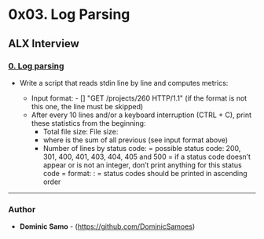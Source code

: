 # 0x03. Log Parsing

## ALX Interview

### [0. Log parsing](./0-stats.py)

* Write a script that reads stdin line by line and computes metrics:

	- Input format: <IP Address> - [<date>] "GET /projects/260 HTTP/1.1" <status code> <file size> (if the format is not this one, the line must be skipped)
	- After every 10 lines and/or a keyboard interruption (CTRL + C), print these statistics from the beginning:
		+ Total file size: File size: <total size>
		+ where <total size> is the sum of all previous <file size> (see input format above)
		+ Number of lines by status code:
			= possible status code: 200, 301, 400, 401, 403, 404, 405 and 500
			= if a status code doesn’t appear or is not an integer, don’t print anything for this status code
			= format: <status code>: <number>
			= status codes should be printed in ascending order

---

### Author
* **Dominic Samo** - (https://github.com/DominicSamoes)
